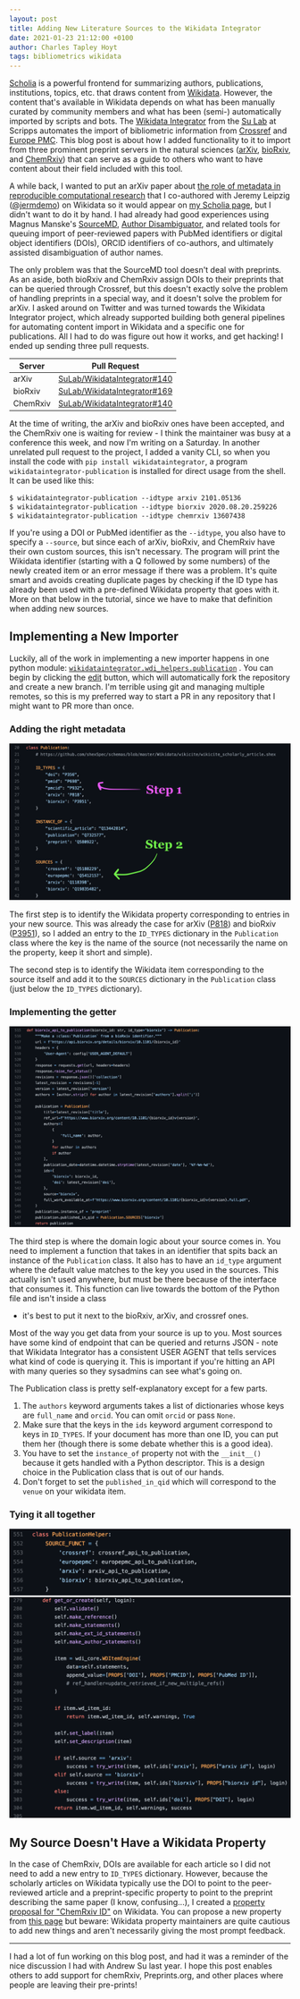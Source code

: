 ```yaml
---
layout: post
title: Adding New Literature Sources to the Wikidata Integrator
date: 2021-01-23 21:12:00 +0100
author: Charles Tapley Hoyt
tags: bibliometrics wikidata
---
```

[Scholia](https://scholia.toolforge.org) is a powerful frontend for summarizing authors, publications, institutions,
topics, etc. that draws content from [Wikidata](https://www.wikidata.org). However, the content that's available in
Wikidata depends on what has been manually curated by community members and what has been (semi-) automatically imported
by scripts and bots. The [Wikidata Integrator](https://github.com/SuLab/WikidataIntegrator) from the
[Su Lab](http://sulab.org) at Scripps automates the import of bibliometric information from
[Crossref](https://www.crossref.org/) and [Europe PMC](https://europepmc.org/). This blog post is about how I added
functionality to it to import from three prominent preprint servers in the natural sciences
([arXiv](https://arxiv.org/), [bioRxiv](https://www.biorxiv.org/), and [ChemRxiv](https://chemrxiv.org/)) that can serve
as a guide to others who want to have content about their field included with this tool.

A while back, I wanted to put an arXiv paper
about [the role of metadata in reproducible computational research](https://arxiv.org/abs/2006.08589) that I co-authored
with Jeremy Leipzig ([@jermdemo](https://twitter.com/jermdemo)) on Wikidata so it would appear
on [my Scholia page](https://scholia.toolforge.org/author/Q47475003), but I didn't want to do it by hand. I had already
had good experiences using Magnus Manske's [SourceMD](https://sourcemd.toolforge.org/),
[Author Disambiguator](https://author-disambiguator.toolforge.org), and related tools for queuing import of
peer-reviewed papers with PubMed identifiers or digital object identifiers (DOIs), ORCID identifiers of co-authors, and
ultimately assisted disambiguation of author names.

The only problem was that the SourceMD tool doesn't deal with preprints. As an aside, both bioRxiv and ChemRxiv assign
DOIs to their preprints that can be queried through Crossref, but this doesn't exactly solve the problem of handling
preprints in a special way, and it doesn't solve the problem for arXiv. I asked around on Twitter and was turned towards
the Wikidata Integrator project, which already supported building both general pipelines for automating content import
in Wikidata and a specific one for publications. All I had to do was figure out how it works, and get hacking! I ended
up sending three pull requests.

| Server   | Pull Request                                                                         |
|----------|--------------------------------------------------------------------------------------|
| arXiv    | [SuLab/WikidataIntegrator#140](https://github.com/SuLab/WikidataIntegrator/pull/140) |
| bioRxiv  | [SuLab/WikidataIntegrator#169](https://github.com/SuLab/WikidataIntegrator/pull/169) |
| ChemRxiv | [SuLab/WikidataIntegrator#140](https://github.com/SuLab/WikidataIntegrator/pull/170) |

At the time of writing, the arXiv and bioRxiv ones have been accepted, and the ChemRxiv one is waiting for review - I
think the maintainer was busy at a conference this week, and now I'm writing on a Saturday. In another unrelated pull
request to the project, I added a vanity CLI, so when you install the code with `pip install wikidataintegrator`, a
program `wikidataintegrator-publication` is installed for direct usage from the shell. It can be used like this:

```shell
$ wikidataintegrator-publication --idtype arxiv 2101.05136
$ wikidataintegrator-publication --idtype biorxiv 2020.08.20.259226
$ wikidataintegrator-publication --idtype chemrxiv 13607438
```

If you're using a DOI or PubMed identifier as the `--idtype`, you also have to specify a `--source`, but since each of
arXiv, bioRxiv, and ChemRxiv have their own custom sources, this isn't necessary. The program will print the Wikidata
identifier (starting with a Q followed by some numbers) of the newly created item or an error message if there was a
problem. It's quite smart and avoids creating duplicate pages by checking if the ID type has already been used with a
pre-defined Wikidata property that goes with it. More on that below in the tutorial, since we have to make that
definition when adding new sources.

## Implementing a New Importer

Luckily, all of the work in implementing a new importer happens in one python
module: [`wikidataintegrator.wdi_helpers.publication`](https://github.com/SuLab/WikidataIntegrator/blob/main/wikidataintegrator/wdi_helpers/publication.py)
. You can begin by clicking
the [edit](https://github.com/SuLab/WikidataIntegrator/edit/main/wikidataintegrator/wdi_helpers/publication.py) button,
which will automatically fork the repository and create a new branch. I'm terrible using git and managing multiple
remotes, so this is my preferred way to start a PR in any repository that I might want to PR more than once.

### Adding the right metadata

![Wikidata Integrator - Add New Source - Steps 1 and 2](/img/wdi_steps/1_2.png)

The first step is to identify the Wikidata property corresponding to entries in your new source. This was already the
case for arXiv ([P818](https://www.wikidata.org/wiki/Property:P818)) and bioRxiv
([P3951](https://www.wikidata.org/wiki/Property:P3951)), so I added an entry to the `ID_TYPES` dictionary in
the `Publication` class where the key is the name of the source (not necessarily the name on the property, keep it short
and simple).

The second step is to identify the Wikidata item corresponding to the source itself and add it to the `SOURCES`
dictionary in the `Publication` class (just below the `ID_TYPES` dictionary).

### Implementing the getter

![Wikidata Integrator - Add New Source - Step 3](/img/wdi_steps/3.png)

The third step is where the domain logic about your source comes in. You need to implement a function that takes in an
identifier that spits back an instance of the `Publication` class. It also has to have an `id_type` argument where the
default value matches to the key you used in the sources. This actually isn't used anywhere, but must be there because
of the interface that consumes it. This function can live towards the bottom of the Python file and isn't inside a class

- it's best to put it next to the bioRxiv, arXiv, and crossref ones.

Most of the way you get data from your source is up to you. Most sources have some kind of endpoint that can be queried
and returns JSON - note that Wikidata Integrator has a consistent USER AGENT that tells services what kind of code is
querying it. This is important if you're hitting an API with many queries so they sysadmins can see what's going on.

The Publication class is pretty self-explanatory except for a few parts.

1. The `authors` keyword arguments takes a list of dictionaries whose keys are `full_name` and `orcid`. You can
   omit `orcid` or pass `None`.
2. Make sure that the keys in the `ids` keyword argument correspond to keys in `ID_TYPES`. If your document has more
   than one ID, you can put them her (though there is some debate whether this is a good idea).
3. You have to set the `instance_of` property not with the `__init__()` because it gets handled with a Python
   descriptor. This is a design choice in the Publication class that is out of our hands.
4. Don't forget to set the `published_in_qid` which will correspond to the `venue` on your wikidata item.

### Tying it all together

![Wikidata Integrator - Add New Source - Step 4](/img/wdi_steps/4.png)
![Wikidata Integrator - Add New Source - Step 5](/img/wdi_steps/5.png)

## My Source Doesn't Have a Wikidata Property

In the case of ChemRxiv, DOIs are available for each article so I did not need to add a new entry to `ID_TYPES`
dictionary. However, because the scholarly articles on Wikidata typically use the DOI to point to the peer-reviewed
article and a preprint-specific property to point to the preprint describing the same paper (I know, confusing...), I
created a [property proposal for "ChemRxiv ID"](https://www.wikidata.org/wiki/Wikidata:Property_proposal/ChemRxiv_ID) on
Wikidata. You can propose a new property
from [this page](https://www.wikidata.org/wiki/Wikidata:Property_proposal/Generic) but beware: Wikidata property
maintainers are quite cautious to add new things and aren't necessarily giving the most prompt feedback.

---

I had a lot of fun working on this blog post, and had it was a reminder of the nice discussion I had with Andrew Su last
year. I hope this post enables others to add support for chemRxiv, Preprints.org, and other places where people are
leaving their pre-prints!